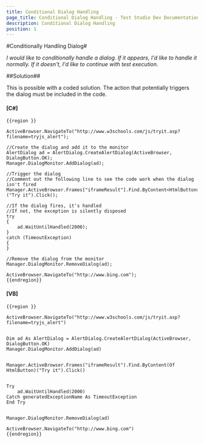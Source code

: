 ```yaml
---
title: Conditional Dialog Handling
page_title: Conditional Dialog Handling - Test Studio Dev Documentation
description: Conditional Dialog Handling
position: 1
---
```

#Conditionally Handling Dialog#

*I would like to conditionally handle a dialog. If it appears, I'd like to handle it normally. If it doesn't, I'd like to continue with test execution.*

##Solution##

This is possible with a coded solution. The action that potentially triggers the dialog must be included in the code.

#### __[C#]__

    {{region }}

    ActiveBrowser.NavigateTo("http://www.w3schools.com/js/tryit.asp?filename=tryjs_alert");
    
    //Create the dialog and add it to the monitor
    AlertDialog ad = AlertDialog.CreateAlertDialog(ActiveBrowser, DialogButton.OK);
    Manager.DialogMonitor.AddDialog(ad);
    
    //Trigger the dialog
    //Comment out the following line to see the code work when the dialog isn't fired
    Manager.ActiveBrowser.Frames["iframeResult"].Find.ByContent<HtmlButton>("Try it").Click();
    
    //If the dialog fires, it's handled
    //If not, the exception is silently disposed
    try
    {
        ad.WaitUntilHandled(2000);
    }
    catch (TimeoutException)
    {
    }
    
    //Remove the dialog from the monitor
    Manager.DialogMonitor.RemoveDialog(ad);
    
    ActiveBrowser.NavigateTo("http://www.bing.com");
    {{endregion}}

#### __[VB]__

    {{region }}

    ActiveBrowser.NavigateTo("http://www.w3schools.com/js/tryit.asp?filename=tryjs_alert")
    

    Dim ad As AlertDialog = AlertDialog.CreateAlertDialog(ActiveBrowser, DialogButton.OK)
    Manager.DialogMonitor.AddDialog(ad)
    

    Manager.ActiveBrowser.Frames("iframeResult").Find.ByContent(Of HtmlButton)("Try it").Click()
    

    Try
        ad.WaitUntilHandled(2000)
    Catch generatedExceptionName As TimeoutException
    End Try
    

    Manager.DialogMonitor.RemoveDialog(ad)
    
    ActiveBrowser.NavigateTo("http://www.bing.com")
    {{endregion}}

